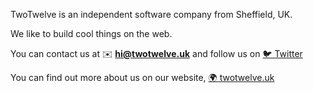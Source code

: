 TwoTwelve is an independent software company from Sheffield, UK.

We like to build cool things on the web.

You can contact us at ✉️ **hi@twotwelve.uk** and follow us on [🐦 Twitter](https://twitter.com/home)

You can find out more about us on our website, [🌍 twotwelve.uk](https://twotwelve.uk/)

